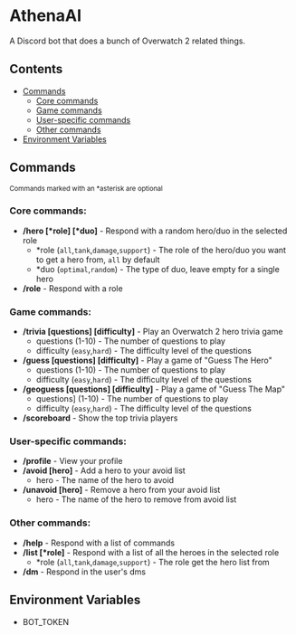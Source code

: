 # AthenaAI
A Discord bot that does a bunch of Overwatch 2 related things.
## Contents
- [Commands](#commands)
  - [Core commands](#core-commands)
  - [Game commands](#game-commands)
  - [User-specific commands](#user-specific-commands)
  - [Other commands](#other-commands)
- [Environment Variables](#environment-variables)

## Commands
<sub>Commands marked with an \*asterisk are optional</sub>
### Core commands:
- **/hero [\*role] [\*duo]** - Respond with a random hero/duo in the selected role
  - \*role (`all`,`tank`,`damage`,`support`) - The role of the hero/duo you want to get a hero from, `all` by default
  - \*duo (`optimal`,`random`) - The type of duo, leave empty for a single hero
- **/role** - Respond with a role
### Game commands:
- **/trivia [questions] [difficulty]** - Play an Overwatch 2 hero trivia game
  - questions (1-10) - The number of questions to play
  - difficulty (`easy`,`hard`) - The difficulty level of the questions
- **/guess [questions] [difficulty]** - Play a game of "Guess The Hero"
  - questions (1-10) - The number of questions to play
  - difficulty (`easy`,`hard`) - The difficulty level of the questions
- **/geoguess [questions] [difficulty]** - Play a game of "Guess The Map"
  - questions] (1-10) - The number of questions to play
  - difficulty (`easy`,`hard`) - The difficulty level of the questions
- **/scoreboard** - Show the top trivia players
### User-specific commands:
- **/profile** - View your profile
- **/avoid [hero]** - Add a hero to your avoid list
  -  hero - The name of the hero to avoid
- **/unavoid [hero]** - Remove a hero from your avoid list
  - hero - The name of the hero to remove from avoid list
### Other commands:
- **/help** - Respond with a list of commands
- **/list [\*role]** - Respond with a list of all the heroes in the selected role
  - \*role (`all`,`tank`,`damage`,`support`) - The role get the hero list from
- **/dm** - Respond in the user's dms
## Environment Variables
- BOT_TOKEN
